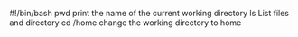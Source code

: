 #!/bin/bash
pwd print the name of the current working directory
ls List files and directory 
cd /home change the working directory to home
